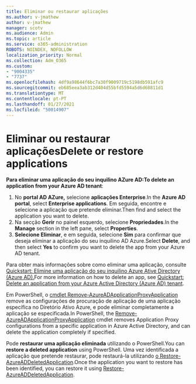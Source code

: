 ```yaml
---
title: Eliminar ou restaurar aplicações
ms.author: v-jmathew
author: v-jmathew
manager: scotv
ms.audience: Admin
ms.topic: article
ms.service: o365-administration
ROBOTS: NOINDEX, NOFOLLOW
localization_priority: Normal
ms.collection: Adm_O365
ms.custom:
- "9004335"
- "7737"
ms.openlocfilehash: 4df9a98644f6bc7a30f9009719c5198db591afc9
ms.sourcegitcommit: eb685eea3ab312d404d55bfd5594a5d6d68811d1
ms.translationtype: MT
ms.contentlocale: pt-PT
ms.lasthandoff: 01/27/2021
ms.locfileid: "50014907"
---
```

# <a name="delete-or-restore-applications"></a><span data-ttu-id="e83f4-102">Eliminar ou restaurar aplicações</span><span class="sxs-lookup"><span data-stu-id="e83f4-102">Delete or restore applications</span></span>

<span data-ttu-id="e83f4-103">**Para eliminar uma aplicação do seu inquilino AZure AD:**</span><span class="sxs-lookup"><span data-stu-id="e83f4-103">**To delete an application from your Azure AD tenant**:</span></span>

1. <span data-ttu-id="e83f4-104">No **portal AD AZure,** selecione **aplicações Enterprise**.</span><span class="sxs-lookup"><span data-stu-id="e83f4-104">In the **Azure AD portal**, select **Enterprise applications**.</span></span> <span data-ttu-id="e83f4-105">Em seguida, encontre e selecione a aplicação que pretende eliminar.</span><span class="sxs-lookup"><span data-stu-id="e83f4-105">Then find and select the application you want to delete.</span></span>
2. <span data-ttu-id="e83f4-106">Na secção **Gerir** no painel esquerdo, selecione **Propriedades**.</span><span class="sxs-lookup"><span data-stu-id="e83f4-106">In the **Manage** section in the left pane, select **Properties**.</span></span>
3. <span data-ttu-id="e83f4-107">**Selecione Eliminar**, e em seguida, selecione **Sim** para confirmar que deseja eliminar a aplicação do seu inquilino AD Azure.</span><span class="sxs-lookup"><span data-stu-id="e83f4-107">Select **Delete**, and then select **Yes** to confirm you want to delete the app from your Azure AD tenant.</span></span>

<span data-ttu-id="e83f4-108">Para obter mais informações sobre como eliminar uma aplicação, consulte [Quickstart: Elimine uma aplicação do seu inquilino Azure Ative Directory (Azure AD).](https://docs.microsoft.com/azure/active-directory/manage-apps/delete-application-portal#delete-an-application-from-your-azure-ad-tenant)</span><span class="sxs-lookup"><span data-stu-id="e83f4-108">For more information on how to delete an app, see [Quickstart: Delete an application from your Azure Active Directory (Azure AD) tenant](https://docs.microsoft.com/azure/active-directory/manage-apps/delete-application-portal#delete-an-application-from-your-azure-ad-tenant).</span></span>

<span data-ttu-id="e83f4-109">Em PowerShell, o [cmdlet Remove-AzureADApplicationProxyApplication](https://docs.microsoft.com/powershell/module/azuread/remove-azureadapplicationproxyapplication) remove as configurações de procuração de aplicação de uma aplicação específica no Diretório Ativo Azure, e pode eliminar completamente a aplicação se especificada.</span><span class="sxs-lookup"><span data-stu-id="e83f4-109">In PowerShell, the [Remove-AzureADApplicationProxyApplication](https://docs.microsoft.com/powershell/module/azuread/remove-azureadapplicationproxyapplication) cmdlet removes Application Proxy configurations from a specific application in Azure Active Directory, and can delete the application completely if specified.</span></span>

<span data-ttu-id="e83f4-110">Pode **restaurar uma aplicação eliminada** utilizando o PowerShell.</span><span class="sxs-lookup"><span data-stu-id="e83f4-110">You can **restore a deleted application** using PowerShell.</span></span> <span data-ttu-id="e83f4-111">Uma vez identificada a aplicação que pretende restaurar, pode restaurá-la utilizando [o Restore-AzureADDeletedApplication](https://docs.microsoft.com/powershell/module/azuread/restore-azureaddeletedapplication).</span><span class="sxs-lookup"><span data-stu-id="e83f4-111">Once the application you want to restore has been identified, you can restore it using [Restore-AzureADDeletedApplication](https://docs.microsoft.com/powershell/module/azuread/restore-azureaddeletedapplication).</span></span>
